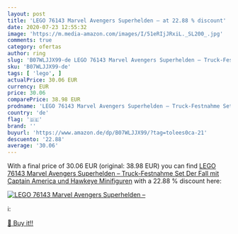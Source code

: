 ```yaml
---
layout: post
title: 'LEGO 76143 Marvel Avengers Superhelden – at 22.88 % discount'
date: 2020-07-23 12:55:32
image: 'https://m.media-amazon.com/images/I/51eRIjJRxiL._SL200_.jpg'
comments: true
category: ofertas
author: ring
slug: 'B07WLJJX99-de LEGO 76143 Marvel Avengers Superhelden – Truck-Festnahme...'
sku: 'B07WLJJX99-de'
tags: [ 'lego', ]
actualPrice: 30.06 EUR
currency: EUR
price: 30.06
comparePrice: 38.98 EUR
prodname: 'LEGO 76143 Marvel Avengers Superhelden – Truck-Festnahme Set Der Fall mit Captain America und Hawkeye Minifiguren'
country: 'de'
flag: '🇩🇪'
brand: ''
buyurl: 'https://www.amazon.de/dp/B07WLJJX99/?tag=tolees0ca-21'
descuento: '22.88'
average: '30.06'
---
```


With a final price of 30.06 EUR (original: 38.98 EUR) you can find [LEGO 76143 Marvel Avengers Superhelden – Truck-Festnahme Set Der Fall mit Captain America und Hawkeye Minifiguren](https://www.amazon.de/dp/B07WLJJX99/?tag=tolees0ca-21) with a  22.88 % discount here:

[![LEGO 76143 Marvel Avengers Superhelden –](https://m.media-amazon.com/images/I/51eRIjJRxiL._SL200_.jpg)](https://www.amazon.de/dp/B07WLJJX99/?tag=tolees0ca-21)

ℹ️:


[🛒 Buy it!!](https://www.amazon.de/dp/B07WLJJX99/?tag=tolees0ca-21)
